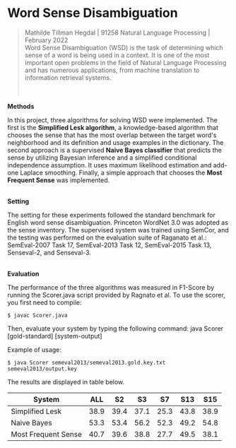 # Word Sense Disambiguation

> Mathilde Tillman Hegdal | 91258 Natural Language Processing | February 2022
> <br />
> Word Sense Disambiguation (WSD) is the task of determining which sense of a word is being used in a context. It is one of the most important open problems in the field of Natural Language Processing and has numerous applications, from machine translation to information retrieval systems.
> <br />
> <br />
> <br />

**Methods**

In this project, three algorithms for solving WSD were implemented. The first is the **Simplified Lesk algorithm**, a knowledge-based algorithm that chooses the sense that has the most overlap between the target word's neighborhood and its definition and usage examples in the dictionary. The second approach is a supervised **Naive Bayes classifier** that predicts the sense by utilizing Bayesian inference and a simplified conditional independence assumption. It uses maximum likelihood estimation and add-one Laplace smoothing. Finally, a simple approach that chooses the **Most Frequent Sense** was implemented.
<br />
<br />

**Setting**

The setting for these experiments followed the standard benchmark for English word sense disambiguation. Princeton WordNet 3.0 was adopted as the sense inventory. The supervised system was trained using SemCor, and the testing was performed on the evaluation suite of Raganato et al.: SemEval-2007 Task 17, SemEval-2013 Task 12, SemEval-2015 Task 13, Senseval-2, and Senseval-3.
<br />
<br />

**Evaluation**

The performance of the three algorithms was measured in F1-Score by running the Scorer.java script provided by Ragnato et al.
To use the scorer, you first need to compile:

    $ javac Scorer.java

Then, evaluate your system by typing the following command: java Scorer [gold-standard] [system-output]

Example of usage:

    $ java Scorer semeval2013/semeval2013.gold.key.txt semeval2013/output.key

The results are displayed in table below.

| System              | ALL  | S2   | S3   | S7   | S13  | S15  |
| ------------------- | ---- | ---- | ---- | ---- | ---- | ---- |
| Simplified Lesk     | 38.9 | 39.4 | 37.1 | 25.3 | 43.8 | 38.9 |
| Naive Bayes         | 53.3 | 53.4 | 56.2 | 52.3 | 49.2 | 54.8 |
| Most Frequent Sense | 40.7 | 39.6 | 38.8 | 27.7 | 49.5 | 38.1 |
